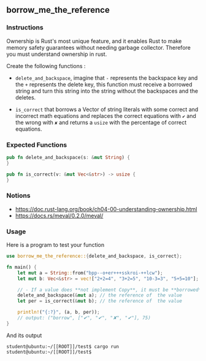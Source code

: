 ## borrow_me_the_reference

### Instructions

Ownership is Rust's most unique feature, and it enables Rust to make memory safety guarantees without
needing garbage collector. Therefore you must understand ownership in rust.

Create the following functions :

  - `delete_and_backspace`, imagine that `-` represents the backspace key and the `+` represents the delete key, this function must receive a borrowed string and turn this string into the string without the backspaces and the deletes. 

  - `is_correct` that borrows a Vector of string literals with some correct and incorrect math equations and replaces the correct equations with `✔` and the wrong with `✘` and returns a `usize` with the percentage of correct equations.
	
### Expected Functions	

```rust
pub fn delete_and_backspace(s: &mut String) {
}

pub fn is_correct(v: &mut Vec<&str>) -> usize {
}
```

### Notions

- https://doc.rust-lang.org/book/ch04-00-understanding-ownership.html
- https://docs.rs/meval/0.2.0/meval/


### Usage

Here is a program to test your function

```rust
use borrow_me_the_reference::{delete_and_backspace, is_correct};

fn main() {
	let mut a = String::from("bpp--o+er+++sskroi-++lcw");
	let mut b: Vec<&str> = vec!["2+2=4", "3+2=5", "10-3=3", "5+5=10"];

	// - If a value does **not implement Copy**, it must be **borrowed** and so will be passed by **reference**.
	delete_and_backspace(&mut a); // the reference of  the value
	let per = is_correct(&mut b); // the reference of  the value

	println!("{:?}", (a, b, per));
	// output: ("borrow", ["✔", "✔", "✘", "✔"], 75)
}
```

And its output

```console
student@ubuntu:~/[[ROOT]]/test$ cargo run
student@ubuntu:~/[[ROOT]]/test$
```
